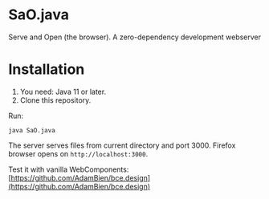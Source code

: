 # SaO.java
Serve and Open (the browser). A zero-dependency development webserver

# Installation

1. You need: Java 11 or later.
2. Clone this repository.

Run:

`java SaO.java`

The server serves files from current directory and port 3000. Firefox browser opens on 
`http://localhost:3000`.


Test it with vanilla WebComponents: [https://github.com/AdamBien/bce.design](https://github.com/AdamBien/bce.design)